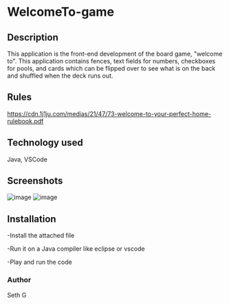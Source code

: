 # WelcomeTo-game

## Description
This application is the front-end development of the board game, "welcome to". This application contains fences, text fields for numbers, checkboxes for pools, and cards which can be flipped over to see what is on the back and shuffled when the deck runs out.

## Rules
https://cdn.1j1ju.com/medias/21/47/73-welcome-to-your-perfect-home-rulebook.pdf

## Technology used
Java, VSCode
## Screenshots
![image](https://github.com/user-attachments/assets/2847b906-9d0b-45d7-924d-7f76c2b63f89)
![image](https://github.com/user-attachments/assets/831d99dd-9d96-48f4-a969-f63d95f987ad)

## Installation
-Install the attached file

-Run it on a Java compiler like eclipse or vscode

-Play and run the code

### Author
Seth G

